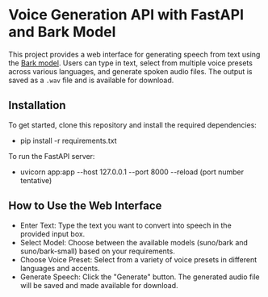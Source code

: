 # Voice Generation API with FastAPI and Bark Model

This project provides a web interface for generating speech from text using the [Bark model](https://github.com/suno-ai/bark). Users can type in text, select from multiple voice presets across various languages, and generate spoken audio files. The output is saved as a `.wav` file and is available for download.

## Installation

To get started, clone this repository and install the required dependencies:

- pip install -r requirements.txt


To run the FastAPI server:
-  uvicorn app:app --host 127.0.0.1 --port 8000 --reload (port number tentative)

## How to Use the Web Interface

- Enter Text: Type the text you want to convert into speech in the provided input box.
- Select Model: Choose between the available models (suno/bark and suno/bark-small) based on your requirements.
- Choose Voice Preset: Select from a variety of voice presets in different languages and accents.
- Generate Speech: Click the "Generate" button. The generated audio file will be saved and made available for download.